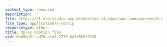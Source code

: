```yaml
---
content_type: resource
description: ''
file: https://ol-ocw-studio-app-production.s3.amazonaws.com/courses/6-00sc-introduction-to-computer-science-and-programming-spring-2011/0b45bd3fed76efaf2770641d508f3138_AKDkrI6BCcw.srt
file_type: application/x-subrip
resourcetype: Other
title: 3play caption file
uid: 0b45bd3f-ed76-efaf-2770-641d508f3138
---
```

